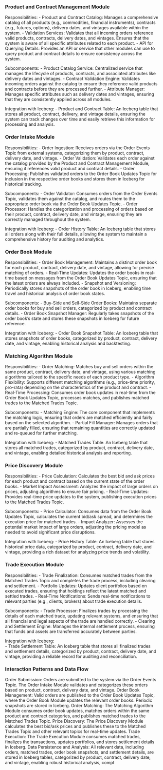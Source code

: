 ### Product and Contract Management Module
   
  Responsibilities:
    - Product and Contract Catalog: Manages a comprehensive catalog of all products (e.g., commodities, financial instruments), contracts (e.g., futures, options), delivery dates, and vintages available within the system.
    - Validation Services: Validates that all incoming orders reference valid products, contracts, delivery dates, and vintages. Ensures that the system is aware of all specific attributes related to each product.
    - API for Querying Details: Provides an API or service that other modules can use to query product and contract details to ensure consistency across the system.

  Subcomponents:
    - Product Catalog Service: Centralized service that manages the lifecycle of products, contracts, and associated attributes like delivery dates and vintages.
    - Contract Validation Engine: Validates incoming orders against the catalog to ensure they reference valid products and contracts before they are processed further.
    - Attribute Manager: Manages specific attributes such as delivery dates and vintages, ensuring that they are consistently applied across all modules.

  Integration with Iceberg:
    - Product and Contract Table: An Iceberg table that stores all product, contract, delivery, and vintage details, ensuring the system can track changes over time and easily retrieve this information for processing and analysis.

### Order Intake Module

  Responsibilities:
    - Order Ingestion: Receives orders via the Order Events Topic from external systems, categorizing them by product, contract, delivery date, and vintage.
    - Order Validation: Validates each order against the catalog provided by the Product and Contract Management Module, ensuring it references valid product and contract details.
    - Order Processing: Publishes validated orders to the Order Book Updates Topic for inclusion in the respective order books and stores them in Iceberg for historical tracking.
  
  Subcomponents:
    - Order Validator: Consumes orders from the Order Events Topic, validates them against the catalog, and routes them to the appropriate order book via the Order Book Updates Topic.
    - Order Processor: Handles the categorization and processing of orders based on their product, contract, delivery date, and vintage, ensuring they are correctly managed throughout the system.
  
  Integration with Iceberg:
    - Order History Table: An Iceberg table that stores all orders along with their full details, allowing the system to maintain a comprehensive history for auditing and analytics.

### Order Book Module
   
  Responsibilities:
    - Order Book Management: Maintains a distinct order book for each product, contract, delivery date, and vintage, allowing for precise matching of orders.
    - Real-Time Updates: Updates the order books in real-time based on messages from the Order Book Updates Topic, ensuring that the latest orders are always included.
    - Snapshot and Versioning: Periodically stores snapshots of the order book in Iceberg, enabling time travel and historical analysis of order book states.
  
  Subcomponents:
    - Buy-Side and Sell-Side Order Books: Maintains separate order books for buy and sell orders, categorized by product and contract details.
    - Order Book Snapshot Manager: Regularly takes snapshots of the order book’s state and stores these snapshots in Iceberg for future reference.
  
  Integration with Iceberg:
    - Order Book Snapshot Table: An Iceberg table that stores snapshots of order books, categorized by product, contract, delivery date, and vintage, enabling historical analysis and backtesting.

### Matching Algorithm Module
   
  Responsibilities:
    - Order Matching: Matches buy and sell orders within the same product, contract, delivery date, and vintage, using various matching algorithms tailored to the specific needs of each product type.
    - Algorithm Flexibility: Supports different matching algorithms (e.g., price-time priority, pro-rata) depending on the characteristics of the product and contract.
    - Real-Time Processing: Consumes order book updates in real-time from the Order Book Updates Topic, processes matches, and publishes matched trades to the Matched Trades Topic.
  
  Subcomponents:
    - Matching Engine: The core component that implements the matching logic, ensuring that orders are matched efficiently and fairly based on the selected algorithm.
    - Partial Fill Manager: Manages orders that are partially filled, ensuring that remaining quantities are correctly updated and re-queued for further matching.
  
  Integration with Iceberg:
    - Matched Trades Table: An Iceberg table that stores all matched trades, categorized by product, contract, delivery date, and vintage, enabling detailed historical analysis and reporting.

 ### Price Discovery Module
   
  Responsibilities:
    - Price Calculation: Calculates the best bid and ask prices for each product and contract based on the current state of the order books.
    - Market Impact Assessment: Analyzes the impact of large orders on prices, adjusting algorithms to ensure fair pricing.
    - Real-Time Updates: Provides real-time price updates to the system, publishing execution prices to the Matched Trades Topic.
  
  Subcomponents:
    - Price Calculator: Consumes data from the Order Book Updates Topic, calculates the current bid/ask spread, and determines the execution price for matched trades.
    - Impact Analyzer: Assesses the potential market impact of large orders, adjusting the pricing model as needed to avoid significant price disruptions.
  
  Integration with Iceberg:
    - Price History Table: An Iceberg table that stores historical price data, categorized by product, contract, delivery date, and vintage, providing a rich dataset for analyzing price trends and volatility.

### Trade Execution Module
  
  Responsibilities:
    - Trade Finalization: Consumes matched trades from the Matched Trades Topic and completes the trade process, including clearing and settlement.
    - Portfolio Updates: Updates client portfolios based on executed trades, ensuring that holdings reflect the latest matched and settled trades.
    - Real-Time Notifications: Sends real-time notifications to relevant parties (e.g., clients, brokers) about trade execution details.
  
  Subcomponents:
    - Trade Processor: Finalizes trades by processing the details of each matched trade, updating relevant systems, and ensuring that all financial and legal aspects of the trade are handled correctly.
    - Clearing and Settlement Engine: Manages the internal settlement process, ensuring that funds and assets are transferred accurately between parties.
  
  Integration with Iceberg:  
    - Trade Settlement Table: An Iceberg table that stores all finalized trades and settlement details, categorized by product, contract, delivery date, and vintage, providing a reliable record for auditing and reconciliation.
  
### Interaction Patterns and Data Flow
  
  Order Submission: Orders are submitted to the system via the Order Events Topic. The Order Intake Module validates and categorizes these orders based on product, contract, delivery date, and vintage.
  Order Book Management: Valid orders are published to the Order Book Updates Topic, where the Order Book Module updates the relevant order books. Periodic snapshots are stored in Iceberg.
  Order Matching: The Matching Algorithm Module consumes order book updates, matches orders within the same product and contract categories, and publishes matched trades to the Matched Trades Topic.
  Price Discovery: The Price Discovery Module calculates the best bid/ask prices and publishes these to the Matched Trades Topic and other relevant topics for real-time updates.
  Trade Execution: The Trade Execution Module consumes matched trades, finalizes the transactions, updates portfolios, and stores settlement details in Iceberg.
  Data Persistence and Analysis: All relevant data, including orders, matched trades, order book snapshots, and settlement details, are stored in Iceberg tables, categorized by product, contract, delivery date, and vintage, enabling robust historical analysis, compl
